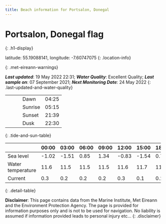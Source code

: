 ```yaml
---
title: Beach information for Portsalon, Donegal
---
```

# Portsalon, Donegal <span class="material-icons blue-flag" alt="This a Blue Flag beach">flag</span>
{: .h1-display}

latitude: 55.19088141, longitude: -7.60747075
{: .location-info}


{: .met-eireann-warnings}

___Last updated___: 19 May 2022 22:31; ___Water Quality___: Excellent Quality;
___Last sample on___: 07 September 2021; ___Next Monitoring Date___: 24 May 2022
{: .last-updated-and-water-quality}

|   |   |   |   |   |
|---|---|---|---|---|
|   |   |   | Dawn  | 04:25 |
|   |   |   | Sunrise  | 05:15 |
|   |   |   | Sunset  | 21:39 |
|   |   |   | Dusk  | 22:30 |
{: .tide-and-sun-table}

<div></div>

| | 00:00 | 03:00 | 06:00 | 09:00 | 12:00 | 15:00 | 18:00 | 21:00 |
|---|---|---|---|---|---|---|---|---|
| Sea level | -1.02 | -1.51 | 0.85 | 1.34| -0.83 | -1.54 | 0.76 | 1.72 |
| Water temperature | 11.6 | 11.5 | 11.5 | 11.5 | 11.6 | 11.7 | 11.7 | 11.7 |
| Current | 0.3 | 0.2 | 0.2 | 0.2 | 0.3| 0.1 | 0.2 | 0.1 |
{: .detail-table}

__Disclaimer__: This page contains data from the Marine Institute,
Met Eireann and the Environment Protection Agency. The page is provided for
information purposes only and is not to be used for navigation. No liability
is assumed if information provided leads to personal injury etc...
{: .disclaimer}